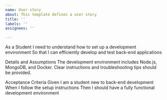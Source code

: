 ```yaml
---
name: User story
about: This template defines a user story
title: ''
labels: ''
assignees: ''

---
```


As a Student
I need to understand how to set up a development environment
So that I can efficiently develop and test back-end applications

Details and Assumptions
The development environment includes Node.js, MongoDB, and Docker.
Clear instructions and troubleshooting tips should be provided.

Acceptance Criteria
Given I am a student new to back-end development
When I follow the setup instructions
Then I should have a fully functional development environment
